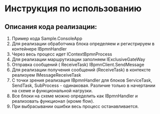 # Инструкция по использованию

## Описания кода реализации:
1. Пример кода Sample.ConsoleApp
2. Для реализации обработчика блока определяем и регистрируем в контейнере IBpmnHandler
3. Через весь процесс идет IContextBpmnProcess
4. Для реализации маршрутизации заполняем IExclusiveGateWay
5. Отправка сообщений ( ReceiveTask) IBpmnClient.SendMessage
6. Для реализации получения сообщений (ReceiveTask) в контексте реализуем IMessageReceiveTask
7. С точки зрения реализация IBpmnHandler для блоков ServiceTask, SendTask, SubProcess - одинаковая. Различие только в начертании на схеме и функциональной нагрузки.
8. Все блоки на схеме можно определить как IBpmnHandler и реализовать функционал (кроме flow).
9. При выбрасывании ошибки весь процесс останавливается. 


